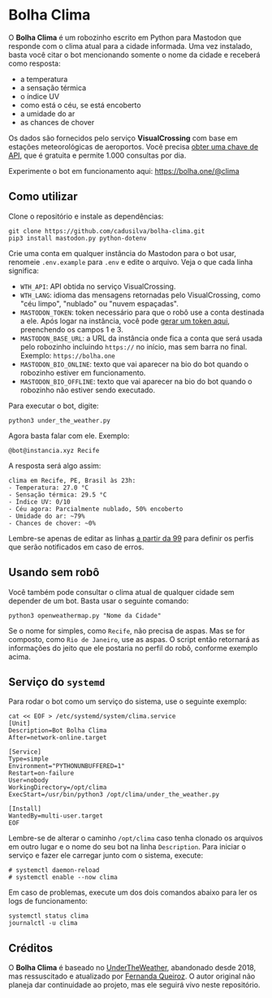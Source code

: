 # Bolha Clima

O **Bolha Clima** é um robozinho escrito em Python para Mastodon que responde com o clima atual para a cidade informada. Uma vez instalado, basta você citar o bot mencionando somente o nome da cidade e receberá como resposta:

- a temperatura
- a sensação térmica
- o índice UV
- como está o céu, se está encoberto
- a umidade do ar
- as chances de chover

Os dados são fornecidos pelo serviço **VisualCrossing** com base em estações meteorológicas de aeroportos. Você precisa [obter uma chave de API](https://www.visualcrossing.com/sign-up), que é gratuita e permite 1.000 consultas por dia.

Experimente o bot em funcionamento aqui: https://bolha.one/@clima

## Como utilizar

Clone o repositório e instale as dependências:

```
git clone https://github.com/cadusilva/bolha-clima.git
pip3 install mastodon.py python-dotenv
```

Crie uma conta em qualquer instância do Mastodon para o bot usar, renomeie `.env.example` para `.env` e edite o arquivo. Veja o que cada linha significa:

- `WTH_API`: API obtida no serviço VisualCrossing.
- `WTH_LANG`: idioma das mensagens retornadas pelo VisualCrossing, como "céu limpo", "nublado" ou "nuvem espaçadas".
- `MASTODON_TOKEN`: token necessário para que o robô use a conta destinada a ele. Após logar na instância, você pode [gerar um token aqui](https://token.bolha.one/?scopes=read+write), preenchendo os campos 1 e 3.
- `MASTODON_BASE_URL`: a URL da instância onde fica a conta que será usada pelo robozinho incluindo `https://` no início, mas sem barra no final. Exemplo: `https://bolha.one`
- `MASTODON_BIO_ONLINE`: texto que vai aparecer na bio do bot quando o robozinho estiver em funcionamento.
- `MASTODON_BIO_OFFLINE`: texto que vai aparecer na bio do bot quando o robozinho não estiver sendo executado.

Para executar o bot, digite:

```
python3 under_the_weather.py
```

Agora basta falar com ele. Exemplo:

```
@bot@instancia.xyz Recife
```

A resposta será algo assim:

```
clima em Recife, PE, Brasil às 23h:
- Temperatura: 27.0 °C
- Sensação térmica: 29.5 °C
- Índice UV: 0/10
- Céu agora: Parcialmente nublado, 50% encoberto
- Umidade do ar: ~79%
- Chances de chover: ~0%
```
Lembre-se apenas de editar as linhas [a partir da 99](https://github.com/cadusilva/bolha-clima/blob/f1554702554bb9ab922727beaa6cbc5ab1bd7422/under_the_weather.py#L99-L119) para definir os perfis que serão notificados em caso de erros.

## Usando sem robô

Você também pode consultar o clima atual de qualquer cidade sem depender de um bot. Basta usar o seguinte comando:

```
python3 openweathermap.py "Nome da Cidade"
```

Se o nome for simples, como `Recife`, não precisa de aspas. Mas se for composto, como `Rio de Janeiro`, use as aspas. O script então retornará as informações do jeito que ele postaria no perfil do robô, conforme exemplo acima.

## Serviço do `systemd`

Para rodar o bot como um serviço do sistema, use o seguinte exemplo:

```
cat << EOF > /etc/systemd/system/clima.service
[Unit]
Description=Bot Bolha Clima
After=network-online.target

[Service]
Type=simple
Environment="PYTHONUNBUFFERED=1"
Restart=on-failure
User=nobody
WorkingDirectory=/opt/clima
ExecStart=/usr/bin/python3 /opt/clima/under_the_weather.py

[Install]
WantedBy=multi-user.target
EOF
```

Lembre-se de alterar o caminho `/opt/clima` caso tenha clonado os arquivos em outro lugar e o nome do seu bot na linha `Description`. Para iniciar o serviço e fazer ele carregar junto com o sistema, execute:

```
# systemctl daemon-reload
# systemctl enable --now clima
```

Em caso de problemas, execute um dos dois comandos abaixo para ler os logs de funcionamento:

```
systemctl status clima
journalctl -u clima
```

## Créditos

O **Bolha Clima** é baseado no [UnderTheWeather](https://github.com/ninedotnine/under_the_weather), abandonado desde 2018, mas ressuscitado e atualizado por [Fernanda Queiroz](https://github.com/nandavereda/under_the_weather). O autor original não planeja dar continuidade ao projeto, mas ele seguirá vivo neste repositório.